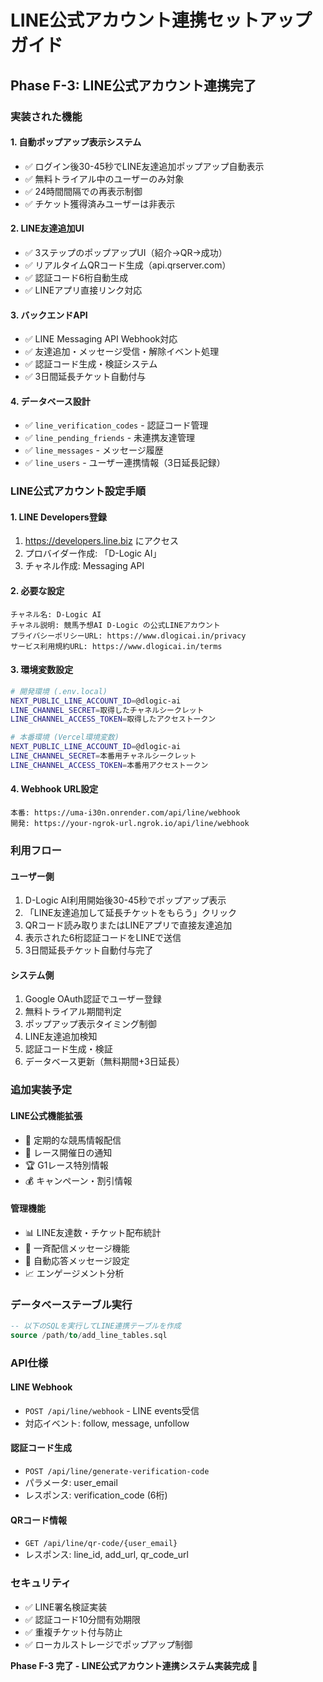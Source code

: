 # LINE公式アカウント連携セットアップガイド

## Phase F-3: LINE公式アカウント連携完了

### 実装された機能

#### 1. 自動ポップアップ表示システム
- ✅ ログイン後30-45秒でLINE友達追加ポップアップ自動表示
- ✅ 無料トライアル中のユーザーのみ対象
- ✅ 24時間間隔での再表示制御
- ✅ チケット獲得済みユーザーは非表示

#### 2. LINE友達追加UI
- ✅ 3ステップのポップアップUI（紹介→QR→成功）
- ✅ リアルタイムQRコード生成（api.qrserver.com）
- ✅ 認証コード6桁自動生成
- ✅ LINEアプリ直接リンク対応

#### 3. バックエンドAPI
- ✅ LINE Messaging API Webhook対応
- ✅ 友達追加・メッセージ受信・解除イベント処理
- ✅ 認証コード生成・検証システム
- ✅ 3日間延長チケット自動付与

#### 4. データベース設計
- ✅ `line_verification_codes` - 認証コード管理
- ✅ `line_pending_friends` - 未連携友達管理
- ✅ `line_messages` - メッセージ履歴
- ✅ `line_users` - ユーザー連携情報（3日延長記録）

### LINE公式アカウント設定手順

#### 1. LINE Developers登録
1. https://developers.line.biz にアクセス
2. プロバイダー作成: 「D-Logic AI」
3. チャネル作成: Messaging API

#### 2. 必要な設定
```
チャネル名: D-Logic AI
チャネル説明: 競馬予想AI D-Logic の公式LINEアカウント
プライバシーポリシーURL: https://www.dlogicai.in/privacy
サービス利用規約URL: https://www.dlogicai.in/terms
```

#### 3. 環境変数設定
```bash
# 開発環境 (.env.local)
NEXT_PUBLIC_LINE_ACCOUNT_ID=@dlogic-ai
LINE_CHANNEL_SECRET=取得したチャネルシークレット
LINE_CHANNEL_ACCESS_TOKEN=取得したアクセストークン

# 本番環境 (Vercel環境変数)
NEXT_PUBLIC_LINE_ACCOUNT_ID=@dlogic-ai  
LINE_CHANNEL_SECRET=本番用チャネルシークレット
LINE_CHANNEL_ACCESS_TOKEN=本番用アクセストークン
```

#### 4. Webhook URL設定
```
本番: https://uma-i30n.onrender.com/api/line/webhook
開発: https://your-ngrok-url.ngrok.io/api/line/webhook
```

### 利用フロー

#### ユーザー側
1. D-Logic AI利用開始後30-45秒でポップアップ表示
2. 「LINE友達追加して延長チケットをもらう」クリック
3. QRコード読み取りまたはLINEアプリで直接友達追加
4. 表示された6桁認証コードをLINEで送信
5. 3日間延長チケット自動付与完了

#### システム側
1. Google OAuth認証でユーザー登録
2. 無料トライアル期間判定
3. ポップアップ表示タイミング制御
4. LINE友達追加検知
5. 認証コード生成・検証
6. データベース更新（無料期間+3日延長）

### 追加実装予定

#### LINE公式機能拡張
- 📅 定期的な競馬情報配信
- 🎯 レース開催日の通知
- 🏆 G1レース特別情報
- 💰 キャンペーン・割引情報

#### 管理機能
- 📊 LINE友達数・チケット配布統計
- 📝 一斉配信メッセージ機能
- 🔔 自動応答メッセージ設定
- 📈 エンゲージメント分析

### データベーステーブル実行
```sql
-- 以下のSQLを実行してLINE連携テーブルを作成
source /path/to/add_line_tables.sql
```

### API仕様

#### LINE Webhook
- `POST /api/line/webhook` - LINE events受信
- 対応イベント: follow, message, unfollow

#### 認証コード生成
- `POST /api/line/generate-verification-code`
- パラメータ: user_email
- レスポンス: verification_code (6桁)

#### QRコード情報
- `GET /api/line/qr-code/{user_email}`
- レスポンス: line_id, add_url, qr_code_url

### セキュリティ
- ✅ LINE署名検証実装
- ✅ 認証コード10分間有効期限
- ✅ 重複チケット付与防止
- ✅ ローカルストレージでポップアップ制御

**Phase F-3 完了 - LINE公式アカウント連携システム実装完成** 🎉